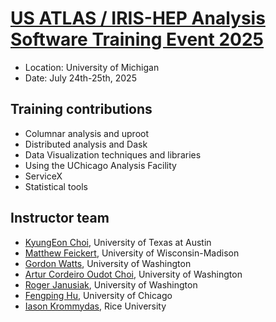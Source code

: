 # [US ATLAS / IRIS-HEP Analysis Software Training Event 2025][Indico]

* Location: University of Michigan
* Date: July 24th-25th, 2025

## Training contributions

* Columnar analysis and uproot
* Distributed analysis and Dask
* Data Visualization techniques and libraries
* Using the UChicago Analysis Facility
* ServiceX
* Statistical tools

[Indico]: https://indico.cern.ch/event/1496325/

## Instructor team

* [KyungEon Choi](https://github.com/kyungeonchoi), University of Texas at Austin
* [Matthew Feickert](https://github.com/matthewfeickert), University of Wisconsin-Madison
* [Gordon Watts](https://github.com/gordonwatts), University of Washington
* [Artur Cordeiro Oudot Choi](https://github.com/ArturU043), University of Washington
* [Roger Janusiak](https://github.com/RogerJanusiak), University of Washington
* [Fengping Hu](https://github.com/fengpinghu), University of Chicago
* [Iason Krommydas](https://github.com/ikrommyd), Rice University
